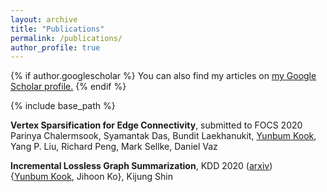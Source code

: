 ```yaml
---
layout: archive
title: "Publications"
permalink: /publications/
author_profile: true
---
```


{% if author.googlescholar %}
  You can also find my articles on <u><a href="{{author.googlescholar}}">my Google Scholar profile</a>.</u>
{% endif %}

{% include base_path %}

**Vertex Sparsification for Edge Connectivity**, submitted to FOCS 2020   
Parinya Chalermsook, Syamantak Das, Bundit Laekhanukit, <ins>Yunbum Kook</ins>, Yang P. Liu, Richard Peng, Mark Sellke, Daniel Vaz


**Incremental Lossless Graph Summarization**, KDD 2020 ([arxiv](https://arxiv.org/abs/2006.09935))  
{<ins>Yunbum Kook</ins>, Jihoon Ko}, Kijung Shin


<!--
{% for post in site.publications reversed %}
  {% include archive-single.html %}
{% endfor %}
-->
